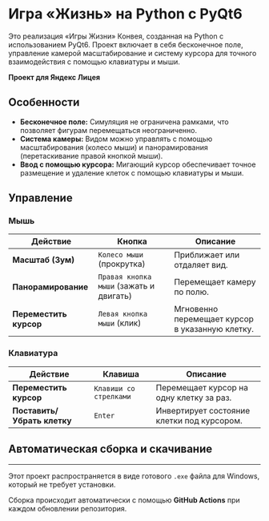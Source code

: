 # Игра «Жизнь» на Python с PyQt6

Это  реализация «Игры Жизни» Конвея, созданная на Python с использованием PyQt6. Проект включает в себя бесконечное поле, управление камерой масштабирование и систему курсора для точного взаимодействия с помощью клавиатуры и мыши.

**Проект для Яндекс Лицея**

## Особенности
- **Бесконечное поле:** Симуляция не ограничена рамками, что позволяет фигурам перемещаться неограниченно.
- **Система камеры:** Видом можно управлять с помощью масштабирования (колесо мыши) и панорамирования (перетаскивание правой кнопкой мыши).
- **Ввод с помощью курсора:** Мигающий курсор обеспечивает точное размещение и удаление клеток с помощью клавиатуры и мыши.

## Управление

### Мышь
| Действие | Кнопка | Описание |
|---|---|---|
| **Масштаб (Зум)** | `Колесо мыши` (прокрутка) | Приближает или отдаляет вид. |
| **Панорамирование** | `Правая кнопка мыши` (зажать и двигать) | Перемещает камеру по полю. |
| **Переместить курсор** | `Левая кнопка мыши` (клик) | Мгновенно перемещает курсор в указанную клетку. |

### Клавиатура
| Действие | Клавиша | Описание |
|---|---|---|
| **Переместить курсор** | `Клавиши со стрелками` | Перемещает курсор на одну клетку за раз. |
| **Поставить/Убрать клетку**| `Enter` | Инвертирует состояние клетки под курсором. |

## Автоматическая сборка и скачивание
---
Этот проект распространяется в виде готового `.exe` файла для Windows, который не требует установки.

Сборка происходит автоматически с помощью **GitHub Actions** при каждом обновлении репозитория.
